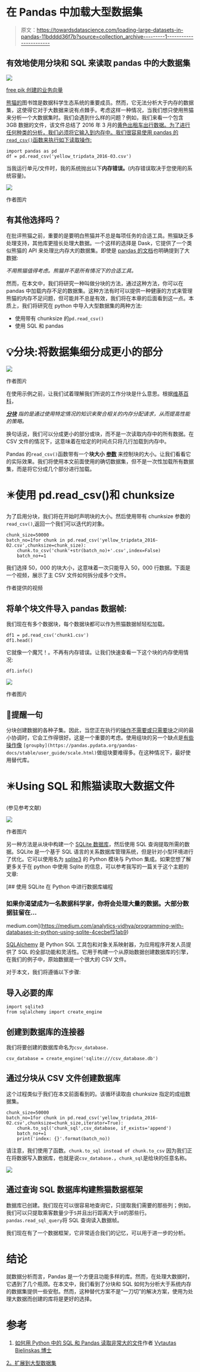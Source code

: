 # 在 Pandas 中加载大型数据集

> 原文：<https://towardsdatascience.com/loading-large-datasets-in-pandas-11bdddd36f7b?source=collection_archive---------1----------------------->

## 有效地使用分块和 SQL 来读取 pandas 中的大数据集

![](img/93fee92c409afba55f80efe979d76adc.png)

[free pik 创建的业务向量](https://www.freepik.com/vectors/business)

[熊猫的](https://pandas.pydata.org/)图书馆是数据科学生态系统的重要成员。然而，它无法分析大于内存的数据集，这使得它对于大数据来说有点棘手。考虑这样一种情况，当我们想只使用熊猫来分析一个大数据集时。我们会遇到什么样的问题？例如，我们来看一个包含 3GB 数据的文件，该文件总结了 2016 年 3 月的[黄色出租车出行数据。为了进行任何种类的分析，我们必须将它输入到内存中。我们很容易使用 pandas 的`read_csv()`函数来执行如下读取操作:](https://www.kaggle.com/bharath150/taxi-data?select=yellow_tripdata_2016-03.csv)

```
import pandas as pd
df = pd.read_csv('yellow_tripdata_2016-03.csv')
```

当我运行单元/文件时，我的系统抛出以下**内存错误。**(内存错误取决于您使用的系统容量)。

![](img/bdead6571a2dafdc1106d899973131e2.png)

作者图片

## 有其他选择吗？

在批评熊猫之前，重要的是要明白熊猫并不总是每项任务的合适工具。熊猫缺乏多处理支持，其他库更擅长处理大数据。一个这样的选择是 Dask，它提供了一个类似熊猫的 API 来处理比内存大的数据集。即使是 [pandas 的文档](https://pandas.pydata.org/pandas-docs/stable/user_guide/scale.html)也明确提到了大数据:

*不用熊猫值得考虑。熊猫并不是所有情况下的合适工具。*

然而，在本文中，我们将研究一种叫做分块的方法，通过这种方法，你可以在 pandas 中加载内存不足的数据集。这种方法有时可以提供一种健康的方式来管理熊猫的内存不足问题，但可能并不总是有效，我们将在本章的后面看到这一点。本质上，我们将研究在 python 中导入大型数据集的两种方法:

*   使用带有 chunksize 的`pd.read_csv()`
*   使用 SQL 和 pandas

# 💡分块:将数据集细分成更小的部分

![](img/53542bb4aa63801d92600ad0aa52ff3c.png)

作者图片

在使用示例之前，让我们试着理解我们所说的工作分块是什么意思。根据[维基百科](https://en.wikipedia.org/wiki/Main_Page)，

[***分块***](https://en.wikipedia.org/wiki/Chunking_(computing)#:~:text=Typical%20modern%20software%20systems%20allocate%20memory%20dynamically%20from%20structures%20known%20as%20heaps.&text=Heap%20management%20involves%20some%20computation,aggregate%20related%20memory%2Dallocation%20requests.) *指的是通过使用特定情况的知识来聚合相关的内存分配请求，从而提高性能的策略。*

换句话说，我们可以分成更小的部分或块，而不是一次读取内存中的所有数据。在 CSV 文件的情况下，这意味着在给定的时间点只将几行加载到内存中。

Pandas 的`read_csv()`函数带有一个**块大小** [**参数**](https://pandas.pydata.org/pandas-docs/stable/reference/api/pandas.read_csv.html#pandas.read_csv) 来控制块的大小。让我们看看它的实际效果。我们将使用本文前面使用的确切数据集，但不是一次性加载所有数据集，而是将它分成几个部分进行加载。

# ✴️使用 pd.read_csv()和 chunksize

为了启用分块，我们将在开始时声明块的大小。然后使用带有 chunksize 参数的`read_csv()`,返回一个我们可以迭代的对象。

```
chunk_size=50000
batch_no=1for chunk in pd.read_csv('yellow_tripdata_2016-02.csv',chunksize=chunk_size):
    chunk.to_csv('chunk'+str(batch_no)+'.csv',index=False)
    batch_no+=1
```

我们选择 50，000 的块大小，这意味着一次只能导入 50，000 行数据。下面是一个视频，展示了主 CSV 文件如何拆分成多个文件。

作者提供的视频

## 将单个块文件导入 pandas 数据帧:

我们现在有多个数据块，每个数据块都可以作为熊猫数据帧轻松加载。

```
df1 = pd.read_csv('chunk1.csv')
df1.head()
```

它就像一个魔咒！。不再有内存错误。让我们快速查看一下这个块的内存使用情况:

```
df1.info()
```

![](img/d18832e7bd66683055e91630f4a2f04b.png)

作者图片

## 🔴提醒一句

分块创建数据的各种子集。因此，当您正在执行的[操作不需要或只需要块](https://pandas.pydata.org/pandas-docs/stable/user_guide/scale.html)之间的最小协调时，它会工作得很好。这是一个重要的考虑。使用组块的另一个缺点是[有些操作像](https://pandas.pydata.org/pandas-docs/stable/user_guide/scale.html) `[groupby](https://pandas.pydata.org/pandas-docs/stable/user_guide/scale.html)`做组块要难得多。在这种情况下，最好使用替代库。

# ✴️Using SQL 和熊猫读取大数据文件

(参见参考文献)

![](img/8559fd55ca31f740cbd3775564756df9.png)

作者图片

另一种方法是从块中构建一个 [SQLite 数据库](https://www.sqlite.org/index.html)，然后使用 SQL 查询提取所需的数据。SQLite 是一个基于 SQL 语言的关系数据库管理系统，但是针对小型环境进行了优化。它可以使用名为 [sqlite3](https://docs.python.org/3/library/sqlite3.html) 的 Python 模块与 Python 集成。如果您想了解更多关于在 python 中使用 Sqlite 的信息，可以参考我写的一篇关于这个主题的文章:

[](https://medium.com/analytics-vidhya/programming-with-databases-in-python-using-sqlite-4cecbef51ab9) [## 使用 SQLite 在 Python 中进行数据库编程

### 如果你渴望成为一名数据科学家，你将会处理大量的数据。大部分数据驻留在…

medium.com](https://medium.com/analytics-vidhya/programming-with-databases-in-python-using-sqlite-4cecbef51ab9) 

[SQLAlchemy](https://www.sqlalchemy.org/) 是 Python SQL 工具包和对象关系映射器，为应用程序开发人员提供了 SQL 的全部功能和灵活性。它用于构建一个从原始数据创建数据库的引擎，在我们的例子中，原始数据是一个很大的 CSV 文件。

对于本文，我们将遵循以下步骤:

## 导入必要的库

```
import sqlite3
from sqlalchemy import create_engine
```

## 创建到数据库的连接器

我们将要创建的数据库命名为`csv_database.`

```
csv_database = create_engine('sqlite:///csv_database.db')
```

## 通过分块从 CSV 文件创建数据库

这个过程类似于我们在本文前面看到的。该循环读取由 chunksize 指定的成组数据集。

```
chunk_size=50000
batch_no=1for chunk in pd.read_csv('yellow_tripdata_2016-02.csv',chunksize=chunk_size,iterator=True):
    chunk.to_sql('chunk_sql',csv_database, if_exists='append')
    batch_no+=1
    print('index: {}'.format(batch_no))
```

请注意，我们使用了函数。`chunk.to_sql instead of chunk.to_csv` 因为我们正在将数据写入数据库，也就是说`csv_database.`，`chunk_sql`是给块的任意名称。

![](img/8a7e864826f31d7e371c246f7cafe043.png)

## 通过查询 SQL 数据库构建熊猫数据框架

数据库已创建。我们现在可以很容易地查询它，只提取我们需要的那些列；例如，我们可以只提取乘客数量少于`5`并且出行距离大于`10`的那些行。`pandas.read_sql_query`将 SQL 查询读入数据帧。

我们现在有了一个数据框架，它非常适合我们的记忆，可以用于进一步的分析。

# 结论

就数据分析而言，Pandas 是一个方便且功能多样的库。然而，在处理大数据时，它遇到了几个瓶颈。在本文中，我们看到了分块和 SQL 如何为分析大于系统内存的数据集提供一些安慰。然而，这种替代方案不是“一刀切”的解决方案，使用为处理大数据而创建的库将是更好的选择。

# 参考

1.  [如何用 Python 中的 SQL 和 Pandas 读取非常大的文件](https://www.youtube.com/watch?v=xKMyk4wDHnQ)作者
    [Vytautas Bielinskas 博士](https://www.linkedin.com/in/bielinskas/)

[2。扩展到大型数据集](https://pandas.pydata.org/pandas-docs/stable/user_guide/scale.html)